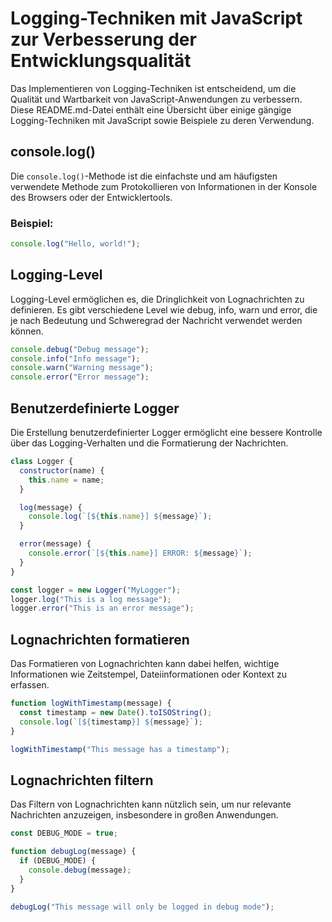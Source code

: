 # Logging-Techniken mit JavaScript zur Verbesserung der Entwicklungsqualität

Das Implementieren von Logging-Techniken ist entscheidend, um die Qualität und Wartbarkeit von JavaScript-Anwendungen zu verbessern. Diese README.md-Datei enthält eine Übersicht über einige gängige Logging-Techniken mit JavaScript sowie Beispiele zu deren Verwendung.

## console.log()

Die `console.log()`-Methode ist die einfachste und am häufigsten verwendete Methode zum Protokollieren von Informationen in der Konsole des Browsers oder der Entwicklertools.

### Beispiel:

```javascript
console.log("Hello, world!");
```

## Logging-Level
Logging-Level ermöglichen es, die Dringlichkeit von Lognachrichten zu definieren. Es gibt verschiedene Level wie debug, info, warn und error, die je nach Bedeutung und Schweregrad der Nachricht verwendet werden können.

```javascript
console.debug("Debug message");
console.info("Info message");
console.warn("Warning message");
console.error("Error message");
```

## Benutzerdefinierte Logger
Die Erstellung benutzerdefinierter Logger ermöglicht eine bessere Kontrolle über das Logging-Verhalten und die Formatierung der Nachrichten.

```javascript
class Logger {
  constructor(name) {
    this.name = name;
  }

  log(message) {
    console.log(`[${this.name}] ${message}`);
  }

  error(message) {
    console.error(`[${this.name}] ERROR: ${message}`);
  }
}

const logger = new Logger("MyLogger");
logger.log("This is a log message");
logger.error("This is an error message");
```

## Lognachrichten formatieren
Das Formatieren von Lognachrichten kann dabei helfen, wichtige Informationen wie Zeitstempel, Dateiinformationen oder Kontext zu erfassen.

```javascript
function logWithTimestamp(message) {
  const timestamp = new Date().toISOString();
  console.log(`[${timestamp}] ${message}`);
}

logWithTimestamp("This message has a timestamp");
```

## Lognachrichten filtern
Das Filtern von Lognachrichten kann nützlich sein, um nur relevante Nachrichten anzuzeigen, insbesondere in großen Anwendungen.

```javascript
const DEBUG_MODE = true;

function debugLog(message) {
  if (DEBUG_MODE) {
    console.debug(message);
  }
}

debugLog("This message will only be logged in debug mode");
```